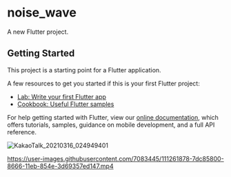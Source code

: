 # noise_wave

A new Flutter project.

## Getting Started

This project is a starting point for a Flutter application.

A few resources to get you started if this is your first Flutter project:

- [Lab: Write your first Flutter app](https://flutter.dev/docs/get-started/codelab)
- [Cookbook: Useful Flutter samples](https://flutter.dev/docs/cookbook)

For help getting started with Flutter, view our
[online documentation](https://flutter.dev/docs), which offers tutorials,
samples, guidance on mobile development, and a full API reference.


![KakaoTalk_20210316_024949401](https://user-images.githubusercontent.com/7083445/111261854-75701d00-8666-11eb-81e5-638fa5c0edc8.jpg)


https://user-images.githubusercontent.com/7083445/111261878-7dc85800-8666-11eb-854e-3d69357ed147.mp4




